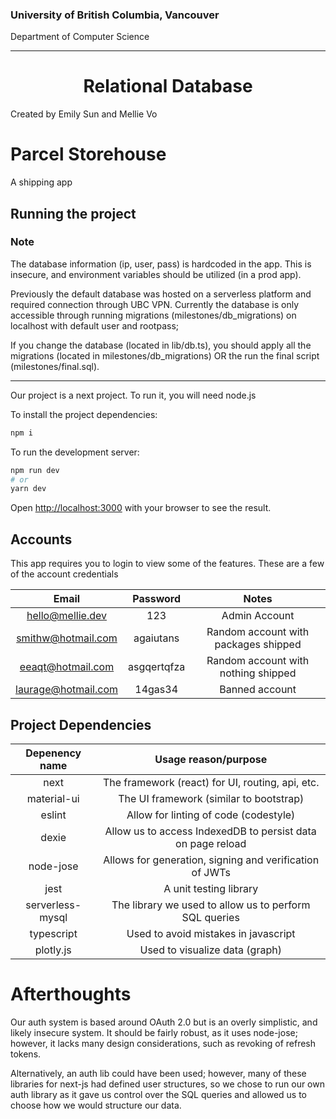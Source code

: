 ### University of British Columbia, Vancouver
Department of Computer Science

***


<h1 align="center">Relational Database</h1>
Created by Emily Sun and Mellie Vo

# Parcel Storehouse
A shipping app

## Running the project
### Note 
The database information (ip, user, pass) is hardcoded in the app. 
This is insecure, and environment variables should be utilized (in a prod app).

Previously the default database was hosted on a serverless platform and required connection through UBC VPN.
Currently the database is only accessible through running migrations (milestones/db_migrations) on localhost with default user and rootpass;

If you change the database (located in lib/db.ts), you should apply all the migrations 
(located in milestones/db_migrations) OR the run the final script (milestones/final.sql).

***

Our project is a next project. To run it, you will need node.js

To install the project dependencies:

```bash
npm i
```

To run the development server:

```bash
npm run dev
# or
yarn dev
```

Open [http://localhost:3000](http://localhost:3000) with your browser to see the result.

## Accounts
This app requires you to login to view some of the features. These are a few of the account credentials

| Email                   | Password                   | Notes                                |
|:-----------------------:|:--------------------------:|:------------------------------------:|
| hello@mellie.dev        | 123                        | Admin Account                        |
| smithw@hotmail.com      | agaiutans                  | Random account with packages shipped |
| eeaqt@hotmail.com       | asgqertqfza                | Random account with nothing shipped  |
| laurage@hotmail.com     | 14gas34                    | Banned account                       |

## Project Dependencies

| Depenency name   | Usage reason/purpose                                                |
|:----------------:|:-------------------------------------------------------------------:|
| next             | The framework (react) for UI, routing, api, etc.                    |
| material-ui      | The UI framework (similar to bootstrap)                             |
| eslint           | Allow for linting of code (codestyle)                               |
| dexie            | Allow us to access IndexedDB to persist data on page reload         |
| node-jose        | Allows for generation, signing and verification of JWTs             |
| jest             | A unit testing library                                              |
| serverless-mysql | The library we used to allow us to perform SQL queries              |
| typescript       | Used to avoid mistakes in javascript                                |
| plotly.js        | Used to visualize data (graph)                                      |

# Afterthoughts
Our auth system is based around OAuth 2.0 but is an overly simplistic, and likely insecure system. 
It should be fairly robust, as it uses node-jose; however, it lacks many design considerations, such 
as revoking of refresh tokens.

Alternatively, an auth lib could have been used; however, many of these libraries for next-js had defined 
user structures, so we chose to run our own auth library as it gave us control over the SQL queries and 
allowed us to choose how we would structure our data.
